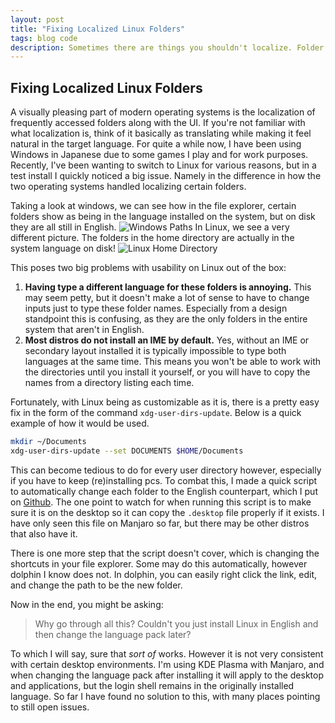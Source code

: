 ```yaml
---
layout: post
title: "Fixing Localized Linux Folders"
tags: blog code
description: Sometimes there are things you shouldn't localize. Folder paths in linux being one of them.
---
```


## Fixing Localized Linux Folders
A visually pleasing part of modern operating systems is the localization of frequently accessed folders along with the UI. If you're not familiar with what localization is, think of it basically as translating while making it feel natural in the target language. For quite a while now, I have been using Windows in Japanese due to some games I play and for work purposes. Recently, I've been wanting to switch to Linux for various reasons, but in a test install I quickly noticed a big issue. Namely in the difference in how the two operating systems handled localizing certain folders.

Taking a look at windows, we can see how in the file explorer, certain folders show as being in the language installed on the system, but on disk they are all still in English.
![Windows Paths](https://i.imgur.com/Nj4GrkE.png)
In Linux, we see a very different picture. The folders in the home directory are actually in the system language on disk!
![Linux Home Directory](https://i.imgur.com/ACGwXQr.png)

This poses two big problems with usability on Linux out of the box:
1. **Having type a different language for these folders is annoying.** This may seem petty, but it doesn't make a lot of sense to have to change inputs just to type these folder names. Especially from a design standpoint this is confusing, as they are the only folders in the entire system that aren't in English.
2. **Most distros do not install an IME by default.**  Yes, without an IME or secondary layout installed it is typically impossible to type both languages at the same time. This means you won't be able to work with the directories until you install it yourself, or you will have to copy the names from a directory listing each time.

Fortunately, with Linux being as customizable as it is, there is a pretty easy fix in the form of the command `xdg-user-dirs-update`. Below is a quick example of how it would be used.
```bash
mkdir ~/Documents
xdg-user-dirs-update --set DOCUMENTS $HOME/Documents
```
This can become tedious to do for every user directory however, especially if you have to keep (re)installing pcs. To combat this, I made a quick script to automatically change each folder to the English counterpart, which I put on [Github](https://github.com/vic485/Random-Shell-Scripts/blob/main/change-folders.sh). The one point to watch for when running this script is to make sure it is on the desktop so it can copy the `.desktop` file properly if it exists. I have only seen this file on Manjaro so far, but there may be other distros that also have it.

There is one more step that the script doesn't cover, which is changing the shortcuts in your file explorer. Some may do this automatically, however dolphin I know does not. In dolphin, you can easily right click the link, edit, and change the path to be the new folder.

Now in the end, you might be asking:

> Why go through all this? Couldn't you just install Linux in English and then change the language pack later?

To which I will say, sure that *sort of* works. However it is not very consistent with certain desktop environments. I'm using KDE Plasma with Manjaro, and when changing the language pack after installing it will apply to the desktop and applications, but the login shell remains in the originally installed language. So far I have found no solution to this, with many places pointing to still open issues.
